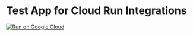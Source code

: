 # Test App for Cloud Run Integrations


[![Run on Google Cloud](https://deploy.cloud.run/button.svg)](https://stacks-button-redirect-ean27jt5ha-uc.a.run.app)
